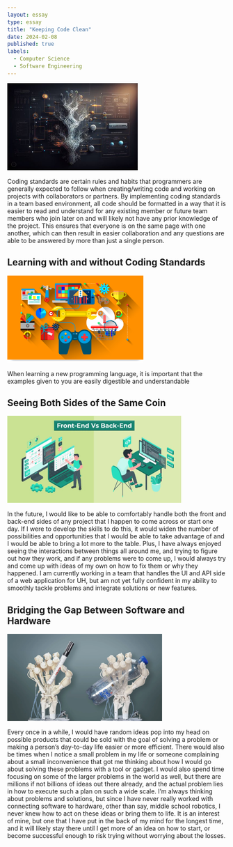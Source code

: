 ```yaml
---
layout: essay
type: essay
title: "Keeping Code Clean"
date: 2024-02-08
published: true
labels:
  - Computer Science
  - Software Engineering
---
```


<img height="200px" class="img-thumbnail" src="../img/software-engineering/software_engineering_tree.jpg">

Coding standards are certain rules and habits that programmers are generally expected to follow when creating/writing code and working on projects with collaborators or partners. By implementing coding standards in a team based environment, all code should be formatted in a way that it is easier to read and understand for any existing member or future team members who join later on and will likely not have any prior knowledge of the project. This ensures that everyone is on the same page with one another, which can then result in easier collaboration and any questions are able to be answered by more than just a single person.

## Learning with and without Coding Standards

<img height="200px" class="img-thumbnail" src="../img/software-engineering/game_dev.png">

When learning a new programming language, it is important that the examples given to you are easily digestible and understandable

## Seeing Both Sides of the Same Coin

<img height="200px" class="img-thumbnail" src="../img/software-engineering/front-back-end.png">

In the future, I would like to be able to comfortably handle both the front and back-end sides of any project that I happen to come across or start one day. If I were to develop the skills to do this, it would widen the number of possibilities and opportunities that I would be able to take advantage of and I would be able to bring a lot more to the table. Plus, I have always enjoyed seeing the interactions between things all around me, and trying to figure out how they work, and if any problems were to come up, I would always try and come up with ideas of my own on how to fix them or why they happened. I am currently working in a team that handles the UI and API side of a web application for UH, but am not yet fully confident in my ability to smoothly tackle problems and integrate solutions or new features.

## Bridging the Gap Between Software and Hardware

<img height="200px" class="img-thumbnail" src="../img/software-engineering/robotic_hand.png">

Every once in a while, I would have random ideas pop into my head on possible products that could be sold with the goal of solving a problem or making a person’s day-to-day life easier or more efficient. There would also be times when I notice a small problem in my life or someone complaining about a small inconvenience that got me thinking about how I would go about solving these problems with a tool or gadget. I would also spend time focusing on some of the larger problems in the world as well, but there are millions if not billions of ideas out there already, and the actual problem lies in how to execute such a plan on such a wide scale. I’m always thinking about problems and solutions, but since I have never really worked with connecting software to hardware, other than say, middle school robotics, I never knew how to act on these ideas or bring them to life. It is an interest of mine, but one that I have put in the back of my mind for the longest time, and it will likely stay there until I get more of an idea on how to start, or become successful enough to risk trying without worrying about the losses.
